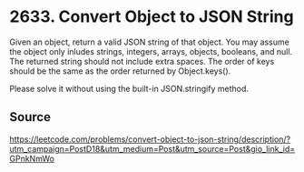 # 2633. Convert Object to JSON String

Given an object, return a valid JSON string of that object. You may assume the object only inludes strings, integers, arrays, objects, booleans, and null. The returned string should not include extra spaces. The order of keys should be the same as the order returned by Object.keys().

Please solve it without using the built-in JSON.stringify method.

## Source

<https://leetcode.com/problems/convert-object-to-json-string/description/?utm_campaign=PostD18&utm_medium=Post&utm_source=Post&gio_link_id=GPnkNmWo>

